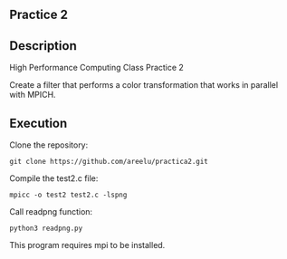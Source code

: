 ## Practice 2


## Description

High Performance Computing Class Practice 2

Create a filter that performs a color transformation that works in parallel with MPICH.

## Execution

Clone the repository:

```text
git clone https://github.com/areelu/practica2.git
```
Compile the test2.c file:

```text
mpicc -o test2 test2.c -lspng
```
Call readpng function:

```text
python3 readpng.py
```

This program requires mpi to be installed.
